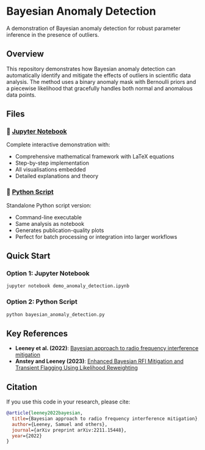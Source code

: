 # Bayesian Anomaly Detection

A demonstration of Bayesian anomaly detection for robust parameter inference in the presence of outliers.

## Overview

This repository demonstrates how Bayesian anomaly detection can automatically identify and mitigate the effects of outliers in scientific data analysis. The method uses a binary anomaly mask with Bernoulli priors and a piecewise likelihood that gracefully handles both normal and anomalous data points.

## Files

### 📓 [Jupyter Notebook](demo_anomaly_detection.ipynb)
Complete interactive demonstration with:
- Comprehensive mathematical framework with LaTeX equations
- Step-by-step implementation
- All visualisations embedded
- Detailed explanations and theory

### 🐍 [Python Script](bayesian_anomaly_detection.py)
Standalone Python script version:
- Command-line executable
- Same analysis as notebook
- Generates publication-quality plots
- Perfect for batch processing or integration into larger workflows

## Quick Start

### Option 1: Jupyter Notebook
```bash
jupyter notebook demo_anomaly_detection.ipynb
```

### Option 2: Python Script
```bash
python bayesian_anomaly_detection.py
```

## Key References

- **Leeney et al. (2022)**: [Bayesian approach to radio frequency interference mitigation](https://arxiv.org/abs/2211.15448)
- **Anstey and Leeney (2023)**: [Enhanced Bayesian RFI Mitigation and Transient Flagging Using Likelihood Reweighting](https://arxiv.org/abs/2310.02146)
## Citation

If you use this code in your research, please cite:

```bibtex
@article{leeney2022bayesian,
  title={Bayesian approach to radio frequency interference mitigation},
  author={Leeney, Samuel and others},
  journal={arXiv preprint arXiv:2211.15448},
  year={2022}
}
```

